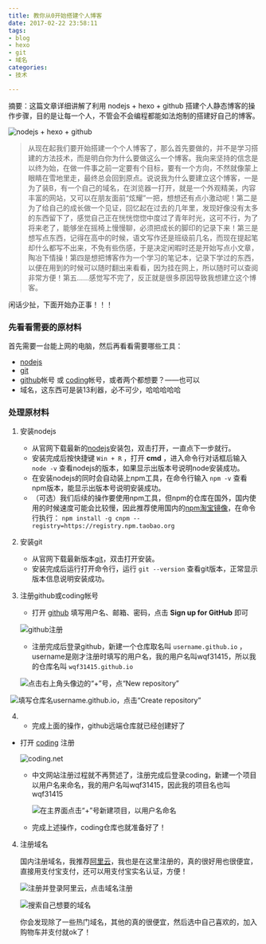 ```yaml
---
title: 教你从0开始搭建个人博客
date: 2017-02-22 23:58:11
tags:
- blog
- hexo
- git
- 域名
categories:
- 技术

---
```


摘要：这篇文章详细讲解了利用 nodejs + hexo + github 搭建个人静态博客的操作步骤，目的是让每一个人，不管会不会编程都能如法炮制的搭建好自己的博客。 

![](http://okbn8yrzu.bkt.clouddn.com/image/logo_nodejs_hexo_github.png "nodejs + hexo + github")

> 从现在起我们要开始搭建一个个人博客了，那么首先要做的，并不是学习搭建的方法技术，而是明白你为什么要做这么一个博客。我向来坚持的信念是以终为始，在做一件事之前一定要有个目标，要有一个方向，不然就像蒙上眼睛在雪地里走，最终总会回到原点。说说我为什么要建立这个博客，一是为了装B，有一个自己的域名，在浏览器一打开，就是一个外观精美，内容丰富的网站，又可以在朋友面前“炫耀”一把，想想还有点小激动呢！第二是为了给自己的成长做一个见证，回忆起在过去的几年里，发现好像没有太多的东西留下了，感觉自己正在恍恍惚惚中度过了青年时光，这可不行，为了将来老了，能够坐在摇椅上慢慢聊，必须把成长的脚印的记录下来！第三是想写点东西，记得在高中的时候，语文写作还是班级前几名，而现在提起笔却什么都写不出来，不免有些伤感，于是决定闲暇时还是开始写点小文章，陶冶下情操！第四是想把博客作为一个学习的笔记本，记录下学过的东西，以便在用到的时候可以随时翻出来看看，因为挂在网上，所以随时可以查阅非常方便！第五……感觉写不完了，反正就是很多原因导致我想建立这个博客。

闲话少扯，下面开始办正事！！！

### 先看看需要的原材料

首先需要一台能上网的电脑，然后再看看需要哪些工具：

- [nodejs](https://nodejs.org/en/)
- [git](https://git-scm.com/)
- [github](https://github.com/)帐号 或 [coding](https://coding.net/)帐号，或者两个都想要？——也可以
- 域名，这东西可是装13利器，必不可少，哈哈哈哈哈

### 处理原材料

1. 安装nodejs

   - 从官网下载最新的[nodejs](https://nodejs.org/en/)安装包，双击打开，一直点下一步就行。
   - 安装完成后按快捷键 `Win + R` ，打开 **cmd** ，进入命令行对话框后输入 `node -v` 查看nodejs的版本，如果显示出版本号说明node安装成功。
   - 在安装nodejs的同时会自动装上npm工具，在命令行输入 `npm -v` 查看npm版本，能显示出版本号说明安装成功。
   - （可选）我们后续的操作要使用npm工具，但npm的仓库在国外，国内使用的时候速度可能会比较慢，因此推荐使用国内的[npm淘宝镜像](http://npm.taobao.org/)，在命令行执行：
     `npm install -g cnpm --registry=https://registry.npm.taobao.org` 



2. 安装git

   - 从官网下载最新版本[git](https://git-scm.com/)，双击打开安装。
   - 安装完成后运行打开命令行，运行 `git --version` 查看git版本，正常显示版本信息说明安装成功。



3. 注册github或coding帐号

   - 打开 [github](https://github.com/) 填写用户名、邮箱、密码，点击 **Sign up for GitHub** 即可

   ![](http://okbn8yrzu.bkt.clouddn.com/image/sign_up_for_github.png "github注册") 

   - 注册完成后登录github，新建一个仓库取名叫 `username.github.io` ，username是刚才注册时填写的用户名，我的用户名叫wqf31415，所以我的仓库名叫 `wqf31415.github.io`

   ![](http://okbn8yrzu.bkt.clouddn.com/image/github_create_repository_1.png "点击右上角头像边的“+”号，点“New repository”") 




​      ![](http://okbn8yrzu.bkt.clouddn.com/image/github_create_repository_2.png "填写仓库名username.github.io，点击“Create repository”") 

4. - 完成上面的操作，github远端仓库就已经创建好了



- 打开 [coding](https://coding.net/) 注册

   ![](http://okbn8yrzu.bkt.clouddn.com/image/coding_index.png "coding.net") 

  - 中文网站注册过程就不再赘述了，注册完成后登录coding，新建一个项目以用户名来命名，我的用户名叫wqf31415，因此我的项目名也叫wqf31415

    ![](http://okbn8yrzu.bkt.clouddn.com/image/coding_create_project.png "在主界面点击“+”号新建项目，以用户名命名") 

  - 完成上述操作，coding仓库也就准备好了！

4.    注册域名

      国内注册域名，我推荐[阿里云](https://www.aliyun.com/)，我也是在这里注册的，真的很好用也很便宜，直接用支付宝支付，还可以用支付宝实名认证，方便！

      ![](http://okbn8yrzu.bkt.clouddn.com/image/aliyun.png "注册并登录阿里云，点击域名注册")

       

      ![](http://okbn8yrzu.bkt.clouddn.com/image/aliyun_domain_search_1.png "搜索自己想要的域名") 

      你会发现除了一些热门域名，其他的真的很便宜，然后选中自己喜欢的，加入购物车并支付就ok了！

